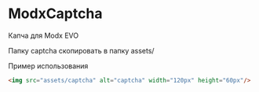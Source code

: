 # ModxCaptcha

Капча для Modx EVO

<p>Папку captcha скопировать в папку assets/</p>
<p>Пример использования</p>

```html
<img src="assets/captcha" alt="captcha" width="120px" height="60px"/>
```
